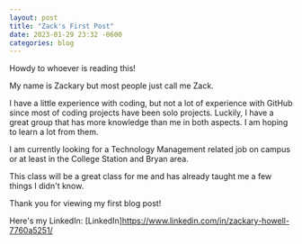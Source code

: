 ```yaml
---
layout: post
title: "Zack's First Post"
date: 2023-01-29 23:32 -0600
categories: blog
---
```


Howdy to whoever is reading this!

My name is Zackary but most people just call me Zack.

I have a little experience with coding, but not a lot of experience with GitHub since most of coding projects have been solo projects. Luckily, I have a great group that has more knowledge than me in both aspects. I am  hoping to learn a lot from them. 

I am currently looking for a Technology Management related job on campus or at least in the College Station and Bryan area. 

This class will be a great class for me and has already taught me a few things I didn't know. 

Thank you for viewing my first blog post!

Here's my LinkedIn: [LinkedIn]https://www.linkedin.com/in/zackary-howell-7760a5251/